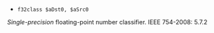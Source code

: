 * `f32class $aDst0, $aSrc0`

*Single-precision* floating-point number classifier. IEEE 754-2008:
5.7.2
